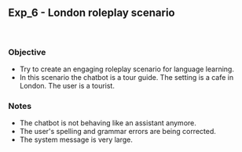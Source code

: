 ## Exp_6 - London roleplay scenario
<br>

### Objective
- Try to create an engaging roleplay scenario for language learning.
- In this scenario the chatbot is a tour guide. The setting is a cafe in London. The user is a tourist.

### Notes
- The chatbot is not behaving like an assistant anymore.
- The user's spelling and grammar errors are being corrected.
- The system message is very large.

